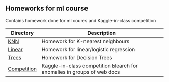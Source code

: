 ## Homeworks for ml course

Contains homework done for ml coures and Kaggle-in-class competition

Directory                 | Description
--------------------------|----------------------
[KNN](https://github.com/ron1x1-abba/ml1.sphere/blob/main/hw1/golikov_hw1.ipynb) | Homework for K-nearest neighbours
[Linear](https://github.com/ron1x1-abba/ml1.sphere/blob/main/hw2/golikov_hw2.ipynb) | Homework for linear/logistic regression
[Trees](https://github.com/ron1x1-abba/ml1.sphere/blob/main/hw3/golikov_hw3.ipynb) | Homework for Decision Trees
[Competition](https://github.com/ron1x1-abba/ml1.sphere/blob/main/project.ipynb) | Kaggle-in-class competition Ыearch for anomalies in groups of web docs
